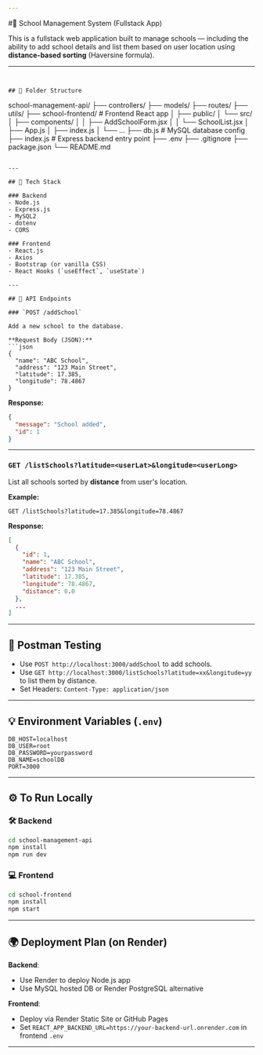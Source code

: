 ```yaml
---

```
#🏫 School Management System (Fullstack App)

This is a fullstack web application built to manage schools — including the ability to add school details and list them based on user location using **distance-based sorting** (Haversine formula).

---
```


## 📁 Folder Structure

```

school-management-api/
├── controllers/
├── models/
├── routes/
├── utils/
├── school-frontend/        # Frontend React app
│   ├── public/
│   └── src/
│       ├── components/
│       │   ├── AddSchoolForm.jsx
│       │   └── SchoolList.jsx
│       ├── App.js
│       ├── index.js
│       └── ...
├── db.js                   # MySQL database config
├── index.js                # Express backend entry point
├── .env
├── .gitignore
├── package.json
└── README.md

````

---

## 🧠 Tech Stack

### Backend
- Node.js
- Express.js
- MySQL2
- dotenv
- CORS

### Frontend
- React.js
- Axios
- Bootstrap (or vanilla CSS)
- React Hooks (`useEffect`, `useState`)

---

## 🚀 API Endpoints

### `POST /addSchool`

Add a new school to the database.

**Request Body (JSON):**
```json
{
  "name": "ABC School",
  "address": "123 Main Street",
  "latitude": 17.385,
  "longitude": 78.4867
}
````

**Response:**

```json
{
  "message": "School added",
  "id": 1
}
```

---

### `GET /listSchools?latitude=<userLat>&longitude=<userLong>`

List all schools sorted by **distance** from user's location.

**Example:**

```
GET /listSchools?latitude=17.385&longitude=78.4867
```

**Response:**

```json
[
  {
    "id": 1,
    "name": "ABC School",
    "address": "123 Main Street",
    "latitude": 17.385,
    "longitude": 78.4867,
    "distance": 0.0
  },
  ...
]
```

---

## 🧪 Postman Testing

* Use `POST http://localhost:3000/addSchool` to add schools.
* Use `GET http://localhost:3000/listSchools?latitude=xx&longitude=yy` to list them by distance.
* Set Headers: `Content-Type: application/json`

---

## 💡 Environment Variables (`.env`)

```env
DB_HOST=localhost
DB_USER=root
DB_PASSWORD=yourpassword
DB_NAME=schoolDB
PORT=3000
```

---

## ⚙️ To Run Locally

### 🛠 Backend

```bash
cd school-management-api
npm install
npm run dev
```

### 💻 Frontend

```bash
cd school-frontend
npm install
npm start
```

---

## 🌍 Deployment Plan (on Render)

**Backend**:

* Use Render to deploy Node.js app
* Use MySQL hosted DB or Render PostgreSQL alternative

**Frontend**:

* Deploy via Render Static Site or GitHub Pages
* Set `REACT_APP_BACKEND_URL=https://your-backend-url.onrender.com` in frontend `.env`

---

```
